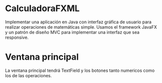 # CalculadoraFXML
 Implementar una aplicación en Java con interfaz gráfica de usuario para realizar operaciones de matemáticas simple.
 Usamos el framework JavaFX y un patrón de diseño MVC para implementar una interfaz que sea responsive.
 
 # Ventana principal
 La ventana principal tendrá TextField y los botones tanto numericos como los de las operaciones.
 
